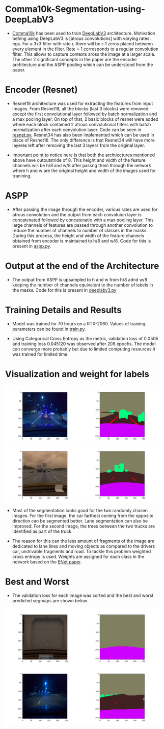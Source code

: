 # Comma10k-Segmentation-using-DeepLabV3

- [Comma10k](https://github.com/commaai/comma10k) has been used to train [DeepLabV3](https://arxiv.org/abs/1706.05587) architecture. Motivation behing using DeepLabV3 is [atrous convolutions] with varying rates. egs. For a 3x3 filter with rate r, there will be r-1 zeros placed between every element in the filter. Rate = 1 corresponds to a regular convolution filter. This allows to capture contexts aross the image at a larger scale. The other 2 significant concepts in the paper are the encoder architecture and the ASPP pooling which can be understood from the paper.

# Encoder (Resnet)

- Resnet18 architecture was used for extracting the features from input images. From Resnet18, all the blocks (last 3 blocks) were removed except the first convolutional layer followed by batch normalization and a max pooling layer. On top of that, 2 basic blocks of resnet were added where each block contained  2 atrous convolutional filters with batch normalization after each convolution layer. Code can be seen in [resnet.py](https://github.com/Msarang7/Comma10k-Segmentation-using-DeepLabV3/blob/main/resnet.py). Resnet34 has also been implemented which can be used in place of Resnet18. The only difference is that Resnet34 will have more layeres left after removing the last 3 layers from the original layer.

- Important point to notice here is that both the archtiectures mentioned above have outputstride of 8. This height and width of the feature channels will be h/8 and w/8 after passng them through the network where h and w are the original height and width of the images used for tranining.

# ASPP

- After passing the image through the encoder, various rates are used for atrous convolution and the output from each convoluion layer is concatenated followed by concatenatio with a max pooling layer. This large channels of features are passed through another convolution to reduce the number of channels to number of classes in the masks. During this process, the height and width of the feature channels obtained from encoder is maintained to h/8 and w/8. Code for this is present in [aspp.py](https://github.com/Msarang7/Comma10k-Segmentation-using-DeepLabV3/blob/main/aspp.py).

# Output at the end of the Architecture

- The output from ASPP is upsampled to h and w from h/8 adnd w/8 keeping the number of channels equivalent to the number of labels in the masks. Code for this is present in [deeplabv3.py](https://github.com/Msarang7/Comma10k-Segmentation-using-DeepLabV3/blob/main/deeplabv3.py)


# Training Details and Results

- Model was trained for 70 hours on a RTX-2060. Values of training parameters can be found in [train.py](https://github.com/Msarang7/Comma10k-Segmentation-using-DeepLabV3/blob/main/train.py).

- Using Categorical Cross Entropy as the metric, validation loss of 0.0505 and training loss  0.045120 was observed after 206 epochs. The model can converge more probably but due to limited computing resources it was trained for limited time.


# Visualization and weight for labels

![temp](https://github.com/Msarang7/Comma10k-Segmentation-using-DeepLabV3/blob/main/segmented%20results/1.jpg)
![temp](https://github.com/Msarang7/Comma10k-Segmentation-using-DeepLabV3/blob/main/segmented%20results/2.jpg)

- Most of the segmentation looks good for the two randomly chosen images. For the first image, the car farthest coming from the opposite direction can be segmented better. Lane segmentation can also be improved. For the second image, the trees between the two trucks are identified as part of the truck.

- The reason for this can the less amount of fragments of the image are dedicated to lane lines and moving objects as compared to the drivers car, undrivable fragments and road. To tackle this problem weighted cross entropy is used. Weights are assigned for each class in the network based on the [ENet paper](https://arxiv.org/abs/1606.02147).

# Best and Worst

- The validation loss for each image was sorted and the best and worst predicted segmaps are shown below. 

![temp](https://github.com/Msarang7/Comma10k-Segmentation-using-DeepLabV3/blob/main/segmented%20results/best.jpg)
![temp](https://github.com/Msarang7/Comma10k-Segmentation-using-DeepLabV3/blob/main/segmented%20results/worst.jpg)

















